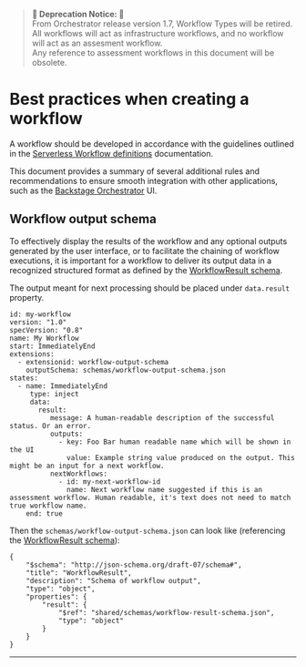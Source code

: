 > **🚨 Deprecation Notice: 🚨**  
> From Orchestrator release version 1.7, Workflow Types will be retired. All workflows will act as infrastructure workflows, and no workflow will act as an assesment workflow. <br>
> Any reference to assessment workflows in this document will be obsolete. 

# Best practices when creating a workflow
A workflow should be developed in accordance with the guidelines outlined in the [Serverless Workflow definitions][1] documentation.

This document provides a summary of several additional rules and recommendations to ensure smooth integration with other applications, such as the [Backstage Orchestrator][2] UI.

## Workflow output schema
To effectively display the results of the workflow and any optional outputs generated by the user interface, or to facilitate the chaining of workflow executions, it is important for a workflow to deliver its output data in a recognized structured format as defined by the [WorkflowResult schema][3].

The output meant for next processing should be placed under `data.result` property.

```
id: my-workflow
version: "1.0"
specVersion: "0.8"
name: My Workflow
start: ImmediatelyEnd
extensions:
  - extensionid: workflow-output-schema
    outputSchema: schemas/workflow-output-schema.json
states:
  - name: ImmediatelyEnd
     type: inject
     data:
       result:
          message: A human-readable description of the successful status. Or an error.
          outputs:
            - key: Foo Bar human readable name which will be shown in the UI
              value: Example string value produced on the output. This might be an input for a next workflow.
          nextWorkflows:
            - id: my-next-workflow-id
              name: Next workflow name suggested if this is an assessment workflow. Human readable, it's text does not need to match true workflow name.
    end: true
```

Then the `schemas/workflow-output-schema.json` can look like (referencing the [WorkflowResult schema][3]):

```
{
    "$schema": "http://json-schema.org/draft-07/schema#",
    "title": "WorkflowResult",
    "description": "Schema of workflow output",
    "type": "object",
    "properties": {
        "result": {
            "$ref": "shared/schemas/workflow-result-schema.json",
            "type": "object"
        }
    }
}
```

---
[1]: https://github.com/serverlessworkflow/specification/tree/main?tab=readme-ov-file#documentation
[2]: https://github.com/rhdhorchestrator/orchestrator-go-operator
[3]: https://github.com/rhdhorchestrator/serverless-workflows/blob/main/workflows/shared/schemas/workflow-result-schema.json
